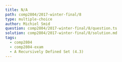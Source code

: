 ```yaml
---
title: N/A
path: comp2804/2017-winter-final/8
type: multiple-choice
author: Michiel Smid
question: comp2804/2017-winter-final/8/question.ts
solution: comp2804/2017-winter-final/8/solution.md
tags:
  - comp2804
  - comp2804-exam
  - A Recursively Defined Set (4.3)
---
```

